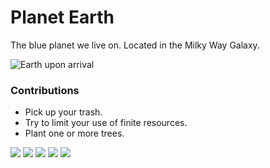 # Planet Earth
The blue planet we live on. Located in the Milky Way Galaxy.

![Earth upon arrival](https://files-avgfmhseif.now.sh/nasa-53884-unsplash.jpg)

### Contributions
* Pick up your trash.
* Try to limit your use of finite resources.
* Plant one or more trees.

![](https://files-avgfmhseif.now.sh/niilo-isotalo-379496-unsplash.jpg)
![](https://files-avgfmhseif.now.sh/jakob-owens-772283-unsplash.jpg)
![](https://files-avgfmhseif.now.sh/qingbao-meng-330658-unsplash.jpg)
![](https://files-avgfmhseif.now.sh/mark-koch-526791-unsplash.jpg)
![](https://files-avgfmhseif.now.sh/roi-dimor-428773-unsplash.jpg)
